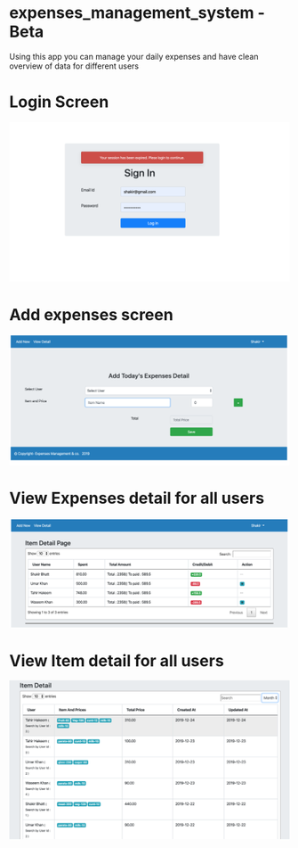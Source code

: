 # expenses_management_system - Beta
Using this app you can manage your daily expenses and have clean overview of data for different users
# Login Screen
![Alt text](assets/Login.png?raw=true "Login Page")
# Add expenses screen
![Alt text](assets/Add-item.png?raw=true "Add Item Page")
# View Expenses detail for all users
![Alt text](assets/Item-detail-1.png?raw=true "Expenses detail")
# View Item detail for all users
![Alt text](assets/Item-detail-2.png?raw=true "Expenses detail")
